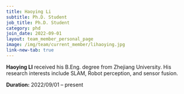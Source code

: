 ```yaml
---
title: Haoying Li
subtitle: Ph.D. Student
job_title: Ph.D. Student
category: phd
join_date: 2022-09-01
layout: team_member_personal_page
image: /img/team/current_member/lihaoying.jpg
link-new-tab: true
---
```


**Haoying LI** received his B.Eng. degree from Zhejiang University. His research interests include SLAM, Robot perception, and sensor fusion.

**Duration:** 2022/09/01 – present